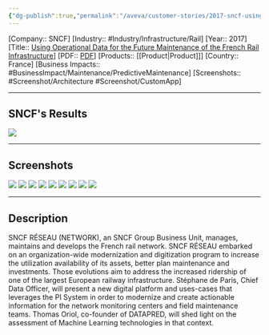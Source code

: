 ```yaml
---
{"dg-publish":true,"permalink":"/aveva/customer-stories/2017-sncf-using-operational-data-for-the-future-maintenance-of-the-french-rail-infrastructure/"}
---
```


[Company:: SNCF]
[Industry:: #Industry/Infrastructure/Rail]
[Year:: 2017]
[Title:: [Using Operational Data for the Future Maintenance of the French Rail Infrastructure](https://resources.osisoft.com/presentations/using-operational-data-for-the-future-maintenance-of-the-french-rail-infrastructure/)]
[PDF:: [PDF](https://cdn.osisoft.com/osi/presentations/2017-uc-emea-london/UC17EU-D2TR04-SNCF-deParis-UsingDataFutureMaintenanceFrenchRail.pdf)]
[Products:: [[Product\|Product]]]
[Country:: France]
[Business Impacts:: #BusinessImpact/Maintenance/PredictiveMaintenance]
[Screenshots:: #Screenshot/Architecture #Screenshot/CustomApp]

---
## SNCF's Results
![](https://i.imgur.com/kweLISt.png)

---
## Screenshots
![](https://i.imgur.com/JxCeKDO.png)
![](https://i.imgur.com/XMf07La.png)
![](https://i.imgur.com/NqJ0a4j.png)
![](https://i.imgur.com/UtATVCt.png)
![](https://i.imgur.com/y7qGlgX.png)
![](https://i.imgur.com/QlEmvrw.png)
![](https://i.imgur.com/0wxrDJH.png)
![](https://i.imgur.com/LtAXHIm.png)
![](https://i.imgur.com/icfcbtk.png)

---
## Description
SNCF RÉSEAU (NETWORK), an SNCF Group Business Unit, manages, maintains and develops the French rail network. SNCF RÉSEAU embarked on an organization-wide modernization and digitization program to increase the utilization availability of its assets, better plan maintenance and investments. Those evolutions aim to address the increased ridership of one of the largest European railway infrastructure. Stéphane de Paris, Chief Data Officer, will present a new digital platform and uses-cases that leverages the PI System in order to modernize and create actionable information for the network monitoring centers and field maintenance teams. Thomas Oriol, co-founder of DATAPRED, will shed light on the assessment of Machine Learning technologies in that context.